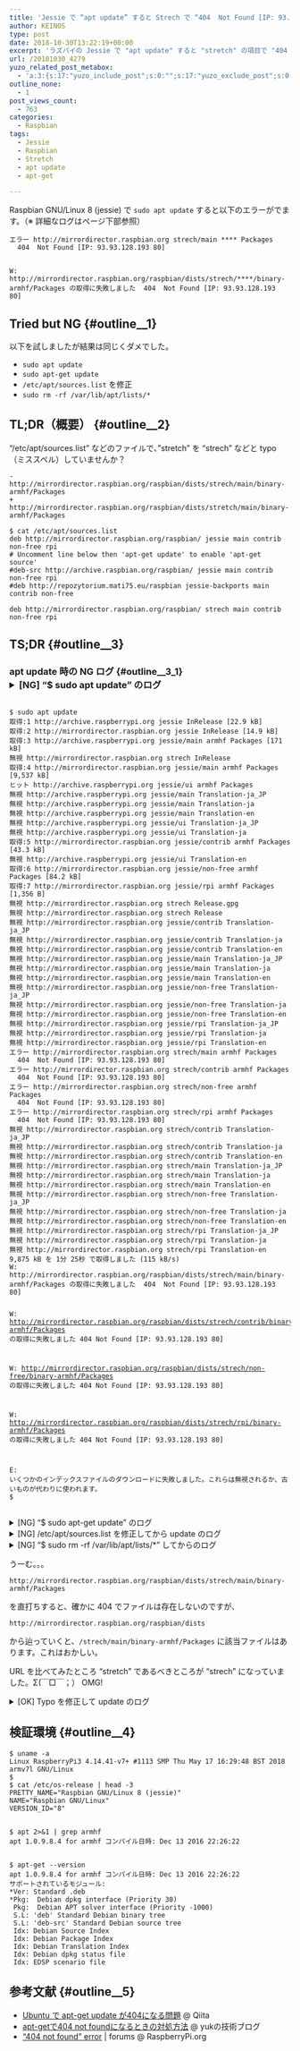 ```yaml
---
title: 'Jessie で “apt update” すると Strech で “404  Not Found [IP: 93.93.128.193 80]”'
author: KEINOS
type: post
date: 2018-10-30T13:22:19+00:00
excerpt: 'ラズパイの Jessie で "apt update" すると "stretch" の項目で "404  Not Found [IP: 93.93.128.193 80]" が出る場合、"/etc/apt/sources.list" などのファイルで、"stretch" を "strech" などとタイポ（ミススペル）していないか確認ください。'
url: /20181030_4279
yuzo_related_post_metabox:
  - 'a:3:{s:17:"yuzo_include_post";s:0:"";s:17:"yuzo_exclude_post";s:0:"";s:21:"yuzo_disabled_related";N;}'
outline_none:
  - 1
post_views_count:
  - 763
categories:
  - Raspbian
tags:
  - Jessie
  - Raspbian
  - Stretch
  - apt update
  - apt-get

---
```

Raspbian GNU/Linux 8 (jessie) で `sudo apt update` すると以下のエラーがでます。（※ 詳細なログはページ下部参照）

    エラー http://mirrordirector.raspbian.org strech/main **** Packages       
      404  Not Found [IP: 93.93.128.193 80]
    

    W: http://mirrordirector.raspbian.org/raspbian/dists/strech/****/binary-armhf/Packages の取得に失敗しました  404  Not Found [IP: 93.93.128.193 80]
    

## Tried but NG {#outline__1}

以下を試しましたが結果は同じくダメでした。

  * `sudo apt update`
  * `sudo apt-get update`
  * `/etc/apt/sources.list` を修正
  * `sudo rm -rf /var/lib/apt/lists/*`

## TL;DR（概要） {#outline__2}

&#8220;/etc/apt/sources.list&#8221; などのファイルで、&#8221;stretch&#8221; を &#8220;strech&#8221; などと typo （ミススペル）していませんか？

<pre><code class="language-diff">- http://mirrordirector.raspbian.org/raspbian/dists/strech/main/binary-armhf/Packages
+ http://mirrordirector.raspbian.org/raspbian/dists/stretch/main/binary-armhf/Packages
</code></pre>

    $ cat /etc/apt/sources.list
    deb http://mirrordirector.raspbian.org/raspbian/ jessie main contrib non-free rpi
    # Uncomment line below then 'apt-get update' to enable 'apt-get source'
    #deb-src http://archive.raspbian.org/raspbian/ jessie main contrib non-free rpi
    #deb http://repozytorium.mati75.eu/raspbian jessie-backports main contrib non-free
    
    deb http://mirrordirector.raspbian.org/raspbian/ strech main contrib non-free rpi
    

## TS;DR {#outline__3}

### apt update 時の NG ログ {#outline__3_1}<details> <summary>[NG] &#8220;$ sudo apt update&#8221; のログ</summary> 

<div>
  <pre><code>
$ sudo apt update
取得:1 http://archive.raspberrypi.org jessie InRelease [22.9 kB]                           
取得:2 http://mirrordirector.raspbian.org jessie InRelease [14.9 kB]                       
取得:3 http://archive.raspberrypi.org jessie/main armhf Packages [171 kB]                  
無視 http://mirrordirector.raspbian.org strech InRelease        
取得:4 http://mirrordirector.raspbian.org jessie/main armhf Packages [9,537 kB]
ヒット http://archive.raspberrypi.org jessie/ui armhf Packages                         
無視 http://archive.raspberrypi.org jessie/main Translation-ja_JP                          
無視 http://archive.raspberrypi.org jessie/main Translation-ja                             
無視 http://archive.raspberrypi.org jessie/main Translation-en                             
無視 http://archive.raspberrypi.org jessie/ui Translation-ja_JP                            
無視 http://archive.raspberrypi.org jessie/ui Translation-ja                               
取得:5 http://mirrordirector.raspbian.org jessie/contrib armhf Packages [43.3 kB]          
無視 http://archive.raspberrypi.org jessie/ui Translation-en                               
取得:6 http://mirrordirector.raspbian.org jessie/non-free armhf Packages [84.2 kB]         
取得:7 http://mirrordirector.raspbian.org jessie/rpi armhf Packages [1,356 B]              
無視 http://mirrordirector.raspbian.org strech Release.gpg                                 
無視 http://mirrordirector.raspbian.org strech Release                                     
無視 http://mirrordirector.raspbian.org jessie/contrib Translation-ja_JP   
無視 http://mirrordirector.raspbian.org jessie/contrib Translation-ja
無視 http://mirrordirector.raspbian.org jessie/contrib Translation-en
無視 http://mirrordirector.raspbian.org jessie/main Translation-ja_JP
無視 http://mirrordirector.raspbian.org jessie/main Translation-ja
無視 http://mirrordirector.raspbian.org jessie/main Translation-en
無視 http://mirrordirector.raspbian.org jessie/non-free Translation-ja_JP
無視 http://mirrordirector.raspbian.org jessie/non-free Translation-ja
無視 http://mirrordirector.raspbian.org jessie/non-free Translation-en
無視 http://mirrordirector.raspbian.org jessie/rpi Translation-ja_JP
無視 http://mirrordirector.raspbian.org jessie/rpi Translation-ja
無視 http://mirrordirector.raspbian.org jessie/rpi Translation-en
エラー http://mirrordirector.raspbian.org strech/main armhf Packages       
  404  Not Found [IP: 93.93.128.193 80]
エラー http://mirrordirector.raspbian.org strech/contrib armhf Packages
  404  Not Found [IP: 93.93.128.193 80]
エラー http://mirrordirector.raspbian.org strech/non-free armhf Packages
  404  Not Found [IP: 93.93.128.193 80]
エラー http://mirrordirector.raspbian.org strech/rpi armhf Packages
  404  Not Found [IP: 93.93.128.193 80]
無視 http://mirrordirector.raspbian.org strech/contrib Translation-ja_JP
無視 http://mirrordirector.raspbian.org strech/contrib Translation-ja
無視 http://mirrordirector.raspbian.org strech/contrib Translation-en
無視 http://mirrordirector.raspbian.org strech/main Translation-ja_JP
無視 http://mirrordirector.raspbian.org strech/main Translation-ja
無視 http://mirrordirector.raspbian.org strech/main Translation-en
無視 http://mirrordirector.raspbian.org strech/non-free Translation-ja_JP
無視 http://mirrordirector.raspbian.org strech/non-free Translation-ja
無視 http://mirrordirector.raspbian.org strech/non-free Translation-en
無視 http://mirrordirector.raspbian.org strech/rpi Translation-ja_JP
無視 http://mirrordirector.raspbian.org strech/rpi Translation-ja
無視 http://mirrordirector.raspbian.org strech/rpi Translation-en
9,875 kB を 1分 25秒 で取得しました (115 kB/s)
W: http://mirrordirector.raspbian.org/raspbian/dists/strech/main/binary-armhf/Packages の取得に失敗しました  404  Not Found [IP: 93.93.128.193 80]

W: http://mirrordirector.raspbian.org/raspbian/dists/strech/contrib/binary-armhf/Packages の取得に失敗しました  404  Not Found [IP: 93.93.128.193 80]

W: http://mirrordirector.raspbian.org/raspbian/dists/strech/non-free/binary-armhf/Packages の取得に失敗しました  404  Not Found [IP: 93.93.128.193 80]

W: http://mirrordirector.raspbian.org/raspbian/dists/strech/rpi/binary-armhf/Packages の取得に失敗しました  404  Not Found [IP: 93.93.128.193 80]

E: いくつかのインデックスファイルのダウンロードに失敗しました。これらは無視されるか、古いものが代わりに使われます。
$
</code></pre>
</div></details> <details> <summary>[NG] &#8220;$ sudo apt-get update&#8221; のログ</summary> 

<div>
  <pre><code>
$ sudo apt-get update
ヒット http://mirrordirector.raspbian.org jessie InRelease    
ヒット http://archive.raspberrypi.org jessie InRelease        
無視 http://mirrordirector.raspbian.org strech InRelease                                   
ヒット http://archive.raspberrypi.org jessie/main armhf Packages          
ヒット http://archive.raspberrypi.org jessie/ui armhf Packages                             
無視 http://archive.raspberrypi.org jessie/main Translation-ja_JP                          
無視 http://archive.raspberrypi.org jessie/main Translation-ja                             
無視 http://archive.raspberrypi.org jessie/main Translation-en                             
無視 http://archive.raspberrypi.org jessie/ui Translation-ja_JP                            
無視 http://mirrordirector.raspbian.org strech Release.gpg                                 
無視 http://archive.raspberrypi.org jessie/ui Translation-ja                               
無視 http://archive.raspberrypi.org jessie/ui Translation-en                               
ヒット http://mirrordirector.raspbian.org jessie/main armhf Packages                       
ヒット http://mirrordirector.raspbian.org jessie/contrib armhf Packages                    
ヒット http://mirrordirector.raspbian.org jessie/non-free armhf Packages                   
ヒット http://mirrordirector.raspbian.org jessie/rpi armhf Packages                        
無視 http://mirrordirector.raspbian.org strech Release                                     
無視 http://mirrordirector.raspbian.org jessie/contrib Translation-ja_JP                   
無視 http://mirrordirector.raspbian.org jessie/contrib Translation-ja
無視 http://mirrordirector.raspbian.org jessie/contrib Translation-en
無視 http://mirrordirector.raspbian.org jessie/main Translation-ja_JP
無視 http://mirrordirector.raspbian.org jessie/main Translation-ja
無視 http://mirrordirector.raspbian.org jessie/main Translation-en
無視 http://mirrordirector.raspbian.org jessie/non-free Translation-ja_JP
無視 http://mirrordirector.raspbian.org jessie/non-free Translation-ja
無視 http://mirrordirector.raspbian.org jessie/non-free Translation-en
無視 http://mirrordirector.raspbian.org jessie/rpi Translation-ja_JP
無視 http://mirrordirector.raspbian.org jessie/rpi Translation-ja
無視 http://mirrordirector.raspbian.org jessie/rpi Translation-en
エラー http://mirrordirector.raspbian.org strech/main armhf Packages       
  404  Not Found [IP: 93.93.128.193 80]
エラー http://mirrordirector.raspbian.org strech/contrib armhf Packages
  404  Not Found [IP: 93.93.128.193 80]
エラー http://mirrordirector.raspbian.org strech/non-free armhf Packages
  404  Not Found [IP: 93.93.128.193 80]
エラー http://mirrordirector.raspbian.org strech/rpi armhf Packages
  404  Not Found [IP: 93.93.128.193 80]
無視 http://mirrordirector.raspbian.org strech/contrib Translation-ja_JP
無視 http://mirrordirector.raspbian.org strech/contrib Translation-ja
無視 http://mirrordirector.raspbian.org strech/contrib Translation-en
無視 http://mirrordirector.raspbian.org strech/main Translation-ja_JP
無視 http://mirrordirector.raspbian.org strech/main Translation-ja
無視 http://mirrordirector.raspbian.org strech/main Translation-en
無視 http://mirrordirector.raspbian.org strech/non-free Translation-ja_JP
無視 http://mirrordirector.raspbian.org strech/non-free Translation-ja
無視 http://mirrordirector.raspbian.org strech/non-free Translation-en
無視 http://mirrordirector.raspbian.org strech/rpi Translation-ja_JP
無視 http://mirrordirector.raspbian.org strech/rpi Translation-ja
無視 http://mirrordirector.raspbian.org strech/rpi Translation-en
W: http://mirrordirector.raspbian.org/raspbian/dists/strech/main/binary-armhf/Packages の取得に失敗しました  404  Not Found [IP: 93.93.128.193 80]

W: http://mirrordirector.raspbian.org/raspbian/dists/strech/contrib/binary-armhf/Packages の取得に失敗しました  404  Not Found [IP: 93.93.128.193 80]

W: http://mirrordirector.raspbian.org/raspbian/dists/strech/non-free/binary-armhf/Packages の取得に失敗しました  404  Not Found [IP: 93.93.128.193 80]

W: http://mirrordirector.raspbian.org/raspbian/dists/strech/rpi/binary-armhf/Packages の取得に失敗しました  404  Not Found [IP: 93.93.128.193 80]

E: いくつかのインデックスファイルのダウンロードに失敗しました。これらは無視されるか、古いものが代わりに使われます。
$ 
</code></pre>
</div></details> <details> <summary>[NG] /etc/apt/sources.list を修正してから update のログ</summary> 

<div>
  <pre><code>
$ sudo sed -i -e 's/archive.ubuntu.com\|security.ubuntu.com/old-releases.ubuntu.com/g' /etc/apt/sources.list
$ 
$ sudo apt update
ヒット http://archive.raspberrypi.org jessie InRelease                                     
ヒット http://mirrordirector.raspbian.org jessie InRelease                                 
無視 http://mirrordirector.raspbian.org strech InRelease                                   
ヒット http://archive.raspberrypi.org jessie/main armhf Packages                           
ヒット http://archive.raspberrypi.org jessie/ui armhf Packages                             
無視 http://mirrordirector.raspbian.org strech Release.gpg                                 
ヒット http://mirrordirector.raspbian.org jessie/main armhf Packages                       
ヒット http://mirrordirector.raspbian.org jessie/contrib armhf Packages                    
ヒット http://mirrordirector.raspbian.org jessie/non-free armhf Packages                   
ヒット http://mirrordirector.raspbian.org jessie/rpi armhf Packages                        
無視 http://archive.raspberrypi.org jessie/main Translation-ja_JP                          
無視 http://archive.raspberrypi.org jessie/main Translation-ja                             
無視 http://archive.raspberrypi.org jessie/main Translation-en                             
無視 http://archive.raspberrypi.org jessie/ui Translation-ja_JP                            
無視 http://archive.raspberrypi.org jessie/ui Translation-ja                               
無視 http://archive.raspberrypi.org jessie/ui Translation-en                               
無視 http://mirrordirector.raspbian.org strech Release                                     
無視 http://mirrordirector.raspbian.org jessie/contrib Translation-ja_JP                   
無視 http://mirrordirector.raspbian.org jessie/contrib Translation-ja
無視 http://mirrordirector.raspbian.org jessie/contrib Translation-en
無視 http://mirrordirector.raspbian.org jessie/main Translation-ja_JP
無視 http://mirrordirector.raspbian.org jessie/main Translation-ja
無視 http://mirrordirector.raspbian.org jessie/main Translation-en
無視 http://mirrordirector.raspbian.org jessie/non-free Translation-ja_JP
無視 http://mirrordirector.raspbian.org jessie/non-free Translation-ja
無視 http://mirrordirector.raspbian.org jessie/non-free Translation-en
無視 http://mirrordirector.raspbian.org jessie/rpi Translation-ja_JP
無視 http://mirrordirector.raspbian.org jessie/rpi Translation-ja
無視 http://mirrordirector.raspbian.org jessie/rpi Translation-en
エラー http://mirrordirector.raspbian.org strech/main armhf Packages       
  404  Not Found [IP: 93.93.128.193 80]
エラー http://mirrordirector.raspbian.org strech/contrib armhf Packages
  404  Not Found [IP: 93.93.128.193 80]
エラー http://mirrordirector.raspbian.org strech/non-free armhf Packages
  404  Not Found [IP: 93.93.128.193 80]
エラー http://mirrordirector.raspbian.org strech/rpi armhf Packages
  404  Not Found [IP: 93.93.128.193 80]
無視 http://mirrordirector.raspbian.org strech/contrib Translation-ja_JP
無視 http://mirrordirector.raspbian.org strech/contrib Translation-ja
無視 http://mirrordirector.raspbian.org strech/contrib Translation-en
無視 http://mirrordirector.raspbian.org strech/main Translation-ja_JP
無視 http://mirrordirector.raspbian.org strech/main Translation-ja
無視 http://mirrordirector.raspbian.org strech/main Translation-en
無視 http://mirrordirector.raspbian.org strech/non-free Translation-ja_JP
無視 http://mirrordirector.raspbian.org strech/non-free Translation-ja
無視 http://mirrordirector.raspbian.org strech/non-free Translation-en
無視 http://mirrordirector.raspbian.org strech/rpi Translation-ja_JP
無視 http://mirrordirector.raspbian.org strech/rpi Translation-ja
無視 http://mirrordirector.raspbian.org strech/rpi Translation-en
W: http://mirrordirector.raspbian.org/raspbian/dists/strech/main/binary-armhf/Packages の取得に失敗しました  404  Not Found [IP: 93.93.128.193 80]

W: http://mirrordirector.raspbian.org/raspbian/dists/strech/contrib/binary-armhf/Packages の取得に失敗しました  404  Not Found [IP: 93.93.128.193 80]

W: http://mirrordirector.raspbian.org/raspbian/dists/strech/non-free/binary-armhf/Packages の取得に失敗しました  404  Not Found [IP: 93.93.128.193 80]

W: http://mirrordirector.raspbian.org/raspbian/dists/strech/rpi/binary-armhf/Packages の取得に失敗しました  404  Not Found [IP: 93.93.128.193 80]

E: いくつかのインデックスファイルのダウンロードに失敗しました。これらは無視されるか、古いものが代わりに使われます。
</code></pre>
</div></details> <details> <summary>[NG] &#8220;$ sudo rm -rf /var/lib/apt/lists/*&#8221; してからのログ</summary> 

<div>
  <pre><code>
$ sudo rm -rf /var/lib/apt/lists/*
$ sudo apt-get update
取得:1 http://archive.raspberrypi.org jessie InRelease [22.9 kB]                           
取得:2 http://mirrordirector.raspbian.org jessie InRelease [14.9 kB]                       
取得:3 http://archive.raspberrypi.org jessie/main armhf Packages [171 kB]                  
無視 http://mirrordirector.raspbian.org strech InRelease        
取得:4 http://mirrordirector.raspbian.org jessie/main armhf Packages [9,537 kB]
取得:5 http://archive.raspberrypi.org jessie/ui armhf Packages [58.9 kB]               
取得:6 http://mirrordirector.raspbian.org jessie/contrib armhf Packages [43.3 kB]          
無視 http://archive.raspberrypi.org jessie/main Translation-ja_JP                          
無視 http://archive.raspberrypi.org jessie/main Translation-ja                             
取得:7 http://mirrordirector.raspbian.org jessie/non-free armhf Packages [84.2 kB]         
無視 http://archive.raspberrypi.org jessie/main Translation-en                        
無視 http://archive.raspberrypi.org jessie/ui Translation-ja_JP                       
無視 http://archive.raspberrypi.org jessie/ui Translation-ja                               
無視 http://archive.raspberrypi.org jessie/ui Translation-en                               
取得:8 http://mirrordirector.raspbian.org jessie/rpi armhf Packages [1,356 B]              
無視 http://mirrordirector.raspbian.org strech Release.gpg                                 
無視 http://mirrordirector.raspbian.org strech Release                     
無視 http://mirrordirector.raspbian.org jessie/contrib Translation-ja_JP   
無視 http://mirrordirector.raspbian.org jessie/contrib Translation-ja      
無視 http://mirrordirector.raspbian.org jessie/contrib Translation-en
無視 http://mirrordirector.raspbian.org jessie/main Translation-ja_JP
無視 http://mirrordirector.raspbian.org jessie/main Translation-ja
無視 http://mirrordirector.raspbian.org jessie/main Translation-en
無視 http://mirrordirector.raspbian.org jessie/non-free Translation-ja_JP
無視 http://mirrordirector.raspbian.org jessie/non-free Translation-ja
無視 http://mirrordirector.raspbian.org jessie/non-free Translation-en
無視 http://mirrordirector.raspbian.org jessie/rpi Translation-ja_JP
無視 http://mirrordirector.raspbian.org jessie/rpi Translation-ja
無視 http://mirrordirector.raspbian.org jessie/rpi Translation-en
エラー http://mirrordirector.raspbian.org strech/main armhf Packages       
  404  Not Found [IP: 93.93.128.193 80]
エラー http://mirrordirector.raspbian.org strech/contrib armhf Packages    
  404  Not Found [IP: 93.93.128.193 80]
エラー http://mirrordirector.raspbian.org strech/non-free armhf Packages   
  404  Not Found [IP: 93.93.128.193 80]
エラー http://mirrordirector.raspbian.org strech/rpi armhf Packages
  404  Not Found [IP: 93.93.128.193 80]
無視 http://mirrordirector.raspbian.org strech/contrib Translation-ja_JP
無視 http://mirrordirector.raspbian.org strech/contrib Translation-ja
無視 http://mirrordirector.raspbian.org strech/contrib Translation-en
無視 http://mirrordirector.raspbian.org strech/main Translation-ja_JP
無視 http://mirrordirector.raspbian.org strech/main Translation-ja
無視 http://mirrordirector.raspbian.org strech/main Translation-en
無視 http://mirrordirector.raspbian.org strech/non-free Translation-ja_JP
無視 http://mirrordirector.raspbian.org strech/non-free Translation-ja
無視 http://mirrordirector.raspbian.org strech/non-free Translation-en
無視 http://mirrordirector.raspbian.org strech/rpi Translation-ja_JP
無視 http://mirrordirector.raspbian.org strech/rpi Translation-ja
無視 http://mirrordirector.raspbian.org strech/rpi Translation-en
9,934 kB を 1分 44秒 で取得しました (94.7 kB/s)
W: http://mirrordirector.raspbian.org/raspbian/dists/strech/main/binary-armhf/Packages の取得に失敗しました  404  Not Found [IP: 93.93.128.193 80]

W: http://mirrordirector.raspbian.org/raspbian/dists/strech/contrib/binary-armhf/Packages の取得に失敗しました  404  Not Found [IP: 93.93.128.193 80]

W: http://mirrordirector.raspbian.org/raspbian/dists/strech/non-free/binary-armhf/Packages の取得に失敗しました  404  Not Found [IP: 93.93.128.193 80]

W: http://mirrordirector.raspbian.org/raspbian/dists/strech/rpi/binary-armhf/Packages の取得に失敗しました  404  Not Found [IP: 93.93.128.193 80]

E: いくつかのインデックスファイルのダウンロードに失敗しました。これらは無視されるか、古いものが代わりに使われます。
</code></pre>
</div></details> 

うーむ。。。

    http://mirrordirector.raspbian.org/raspbian/dists/strech/main/binary-armhf/Packages
    

を直打ちすると、確かに 404 でファイルは存在しないのですが、

    http://mirrordirector.raspbian.org/raspbian/dists
    

から辿っていくと、`/strech/main/binary-armhf/Packages` に該当ファイルはあります。これはおかしい。

URL を比べてみたところ &#8220;stretch&#8221; であるべきところが &#8220;strech&#8221; になっていました。Σ(￣□￣；） OMG!<details> <summary>[OK] Typo を修正して update のログ</summary> 

<div>
  <pre><code>
$ # typo を発見! NG:strech OK:stretch
$ cat /etc/apt/sources.list
deb http://mirrordirector.raspbian.org/raspbian/ jessie main contrib non-free rpi
# Uncomment line below then 'apt-get update' to enable 'apt-get source'
#deb-src http://archive.raspbian.org/raspbian/ jessie main contrib non-free rpi
#deb http://repozytorium.mati75.eu/raspbian jessie-backports main contrib non-free

deb http://mirrordirector.raspbian.org/raspbian/ strech main contrib non-free rpi
$
$ # typo を修正
$ sudo sed -i -e 's/strech/stretch/g' /etc/apt/sources.list
$
$ # update 実行
$ sudo apt update
ヒット http://mirrordirector.raspbian.org jessie InRelease    
ヒット http://archive.raspberrypi.org jessie InRelease        
取得:1 http://mirrordirector.raspbian.org stretch InRelease [15.0 kB]                      
ヒット http://archive.raspberrypi.org jessie/main armhf Packages                           
ヒット http://archive.raspberrypi.org jessie/ui armhf Packages                             
取得:2 http://mirrordirector.raspbian.org stretch/main armhf Packages [11.7 MB]            
無視 http://archive.raspberrypi.org jessie/main Translation-ja_JP                          
無視 http://archive.raspberrypi.org jessie/main Translation-ja                             
無視 http://archive.raspberrypi.org jessie/main Translation-en                             
無視 http://archive.raspberrypi.org jessie/ui Translation-ja_JP                            
無視 http://archive.raspberrypi.org jessie/ui Translation-ja                               
無視 http://archive.raspberrypi.org jessie/ui Translation-en                               
取得:3 http://mirrordirector.raspbian.org stretch/contrib armhf Packages [56.9 kB]         
取得:4 http://mirrordirector.raspbian.org stretch/non-free armhf Packages [95.2 kB]        
取得:5 http://mirrordirector.raspbian.org stretch/rpi armhf Packages [1,360 B]             
ヒット http://mirrordirector.raspbian.org jessie/main armhf Packages                       
ヒット http://mirrordirector.raspbian.org jessie/contrib armhf Packages                    
ヒット http://mirrordirector.raspbian.org jessie/non-free armhf Packages                   
ヒット http://mirrordirector.raspbian.org jessie/rpi armhf Packages                        
無視 http://mirrordirector.raspbian.org jessie/contrib Translation-ja_JP                   
無視 http://mirrordirector.raspbian.org jessie/contrib Translation-ja      
無視 http://mirrordirector.raspbian.org jessie/contrib Translation-en
無視 http://mirrordirector.raspbian.org jessie/main Translation-ja_JP
無視 http://mirrordirector.raspbian.org jessie/main Translation-ja
無視 http://mirrordirector.raspbian.org jessie/main Translation-en
無視 http://mirrordirector.raspbian.org jessie/non-free Translation-ja_JP
無視 http://mirrordirector.raspbian.org jessie/non-free Translation-ja
無視 http://mirrordirector.raspbian.org jessie/non-free Translation-en
無視 http://mirrordirector.raspbian.org jessie/rpi Translation-ja_JP
無視 http://mirrordirector.raspbian.org jessie/rpi Translation-ja
無視 http://mirrordirector.raspbian.org jessie/rpi Translation-en
無視 http://mirrordirector.raspbian.org stretch/contrib Translation-ja_JP
無視 http://mirrordirector.raspbian.org stretch/contrib Translation-ja
無視 http://mirrordirector.raspbian.org stretch/contrib Translation-en
無視 http://mirrordirector.raspbian.org stretch/main Translation-ja_JP
無視 http://mirrordirector.raspbian.org stretch/main Translation-ja
無視 http://mirrordirector.raspbian.org stretch/main Translation-en
無視 http://mirrordirector.raspbian.org stretch/non-free Translation-ja_JP
無視 http://mirrordirector.raspbian.org stretch/non-free Translation-ja
無視 http://mirrordirector.raspbian.org stretch/non-free Translation-en
無視 http://mirrordirector.raspbian.org stretch/rpi Translation-ja_JP
無視 http://mirrordirector.raspbian.org stretch/rpi Translation-ja
無視 http://mirrordirector.raspbian.org stretch/rpi Translation-en
11.8 MB を 1分 21秒 で取得しました (145 kB/s)
パッケージリストを読み込んでいます... 完了
依存関係ツリーを作成しています       
状態情報を読み取っています... 完了
アップグレードできるパッケージが 2 個あります。表示するには 'apt list --upgradable' を実行してください。

$ # 🎉 
</code></pre>
</div></details> 

## 検証環境 {#outline__4}

    $ uname -a
    Linux RaspberryPi3 4.14.41-v7+ #1113 SMP Thu May 17 16:29:48 BST 2018 armv7l GNU/Linux
    $ 
    $ cat /etc/os-release | head -3
    PRETTY_NAME="Raspbian GNU/Linux 8 (jessie)"
    NAME="Raspbian GNU/Linux"
    VERSION_ID="8"
    

    $ apt 2>&1 | grep armhf
    apt 1.0.9.8.4 for armhf コンパイル日時: Dec 13 2016 22:26:22
    

    $ apt-get --version
    apt 1.0.9.8.4 for armhf コンパイル日時: Dec 13 2016 22:26:22
    サポートされているモジュール:
    *Ver: Standard .deb
    *Pkg:  Debian dpkg interface (Priority 30)
     Pkg:  Debian APT solver interface (Priority -1000)
     S.L: 'deb' Standard Debian binary tree
     S.L: 'deb-src' Standard Debian source tree
     Idx: Debian Source Index
     Idx: Debian Package Index
     Idx: Debian Translation Index
     Idx: Debian dpkg status file
     Idx: EDSP scenario file
    

## 参考文献 {#outline__5}

  * [Ubuntu で apt-get update が404になる問題][1] @ Qiita
  * [apt-getで404 not foundになるときの対処方法][2] @ yukの技術ブログ
  * [&#8220;404 not found&#8221; error][3] | forums @ RaspberryPi.org

 [1]: https://qiita.com/nyanchu/items/a8cfc5cf627d70d798bf
 [2]: http://infra-tech.hatenablog.com/entry/2018/03/04/161459
 [3]: https://www.raspberrypi.org/forums/viewtopic.php?t=198032